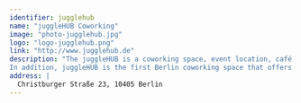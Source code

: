 ```yaml
---
identifier: jugglehub
name: "juggleHUB Coworking"
image: "photo-jugglehub.jpg"
logo: "logo-jugglehub.png"
link: "http://www.jugglehub.de"
description: "The juggleHUB is a coworking space, event location, café and, for many, something like a second home. Here, people with very different backgrounds and skills come together to work side by side – sometimes quietly, sometimes in exchange with others. Together, they allow a lively community to grow. 
In addition, juggleHUB is the first Berlin coworking space that offers flexible childcare. Coworking and childcare can, but are not required to go hand-in-hand. Our childcare service can be booked flexibly and as needed within our childcare hours. It is also available for those offering or attending events."
address: |
  Christburger Straße 23, 10405 Berlin
---
```

